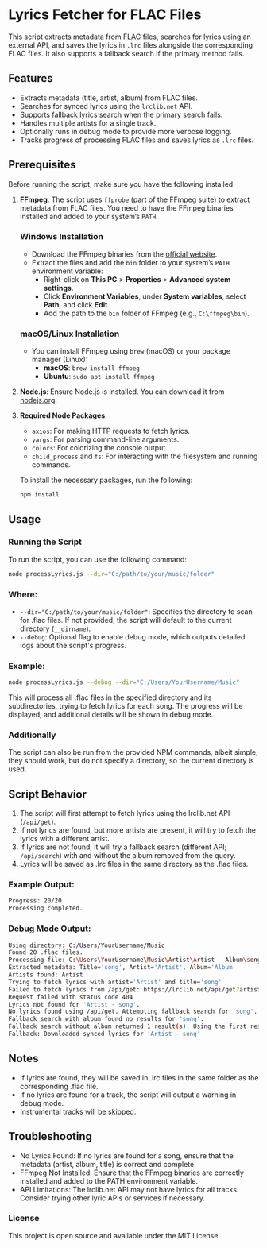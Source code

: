 # Lyrics Fetcher for FLAC Files

This script extracts metadata from FLAC files, searches for lyrics using an external API, and saves the lyrics in `.lrc` files alongside the corresponding FLAC files. It also supports a fallback search if the primary method fails.

## Features

- Extracts metadata (title, artist, album) from FLAC files.
- Searches for synced lyrics using the `lrclib.net` API.
- Supports fallback lyrics search when the primary search fails.
- Handles multiple artists for a single track.
- Optionally runs in debug mode to provide more verbose logging.
- Tracks progress of processing FLAC files and saves lyrics as `.lrc` files.

## Prerequisites

Before running the script, make sure you have the following installed:

1. **FFmpeg**: The script uses `ffprobe` (part of the FFmpeg suite) to extract metadata from FLAC files. You need to have the FFmpeg binaries installed and added to your system’s `PATH`.

    ### Windows Installation
    - Download the FFmpeg binaries from the [official website](https://ffmpeg.org/download.html).
    - Extract the files and add the `bin` folder to your system’s `PATH` environment variable:
      - Right-click on **This PC** > **Properties** > **Advanced system settings**.
      - Click **Environment Variables**, under **System variables**, select **Path**, and click **Edit**.
      - Add the path to the `bin` folder of FFmpeg (e.g., `C:\ffmpeg\bin`).
      
    ### macOS/Linux Installation
    - You can install FFmpeg using `brew` (macOS) or your package manager (Linux):
      - **macOS**: `brew install ffmpeg`
      - **Ubuntu**: `sudo apt install ffmpeg`

2. **Node.js**: Ensure Node.js is installed. You can download it from [nodejs.org](https://nodejs.org/).

3. **Required Node Packages**:
    - `axios`: For making HTTP requests to fetch lyrics.
    - `yargs`: For parsing command-line arguments.
    - `colors`: For colorizing the console output.
    - `child_process` and `fs`: For interacting with the filesystem and running commands.

    To install the necessary packages, run the following:

    ```bash
    npm install
    ```

## Usage

### Running the Script

To run the script, you can use the following command:

```bash
node processLyrics.js --dir="C:/path/to/your/music/folder"
```
### Where:
- `--dir="C:/path/to/your/music/folder"`: Specifies the directory to scan for .flac files. If not provided, the script will default to the current directory (`__dirname`).
- `--debug`: Optional flag to enable debug mode, which outputs detailed logs about the script's progress.

### Example:
```bash
node processLyrics.js --debug --dir="C:/Users/YourUsername/Music"
```
This will process all .flac files in the specified directory and its subdirectories, trying to fetch lyrics for each song. The progress will be displayed, and additional details will be shown in debug mode.

### Additionally

The script can also be run from the provided NPM commands, albeit simple, they should work, but do not specify a directory, so the current directory is used.

## Script Behavior

1. The script will first attempt to fetch lyrics using the lrclib.net API (`/api/get`).
2. If not lyrics are found, but more artists are present, it will try to fetch the lyrics with a different artist.
3. If lyrics are not found, it will try a fallback search (different API; `/api/search`) with and without the album removed from the query.
4. Lyrics will be saved as .lrc files in the same directory as the .flac files.

### Example Output:

```bash
Progress: 20/20
Processing completed.
```

### Debug Mode Output:

```bash
Using directory: C:/Users/YourUsername/Music
Found 20 .flac files.
Processing file: C:\Users\YourUsername\Music\Artist\Artist - Album\song.flac
Extracted metadata: Title='song', Artist='Artist', Album='Album'
Artists found: Artist
Trying to fetch lyrics with artist='Artist' and title='song'
Failed to fetch lyrics from /api/get: https://lrclib.net/api/get?artist_name=Artist&track_name=song&album_name=album
Request failed with status code 404
Lyrics not found for 'Artist - song'.
No lyrics found using /api/get. Attempting fallback search for 'song'...
Fallback search with album found no results for 'song'.
Fallback search without album returned 1 result(s). Using the first result.
Fallback: Downloaded synced lyrics for 'Artist - song'
```
## Notes

- If lyrics are found, they will be saved in .lrc files in the same folder as the corresponding .flac file.
- If no lyrics are found for a track, the script will output a warning in debug mode.
- Instrumental tracks will be skipped.

## Troubleshooting

- No Lyrics Found: If no lyrics are found for a song, ensure that the metadata (artist, album, title) is correct and complete.
- FFmpeg Not Installed: Ensure that the FFmpeg binaries are correctly installed and added to the PATH environment variable.
- API Limitations: The lrclib.net API may not have lyrics for all tracks. Consider trying other lyric APIs or services if necessary.

### License
This project is open source and available under the MIT License.